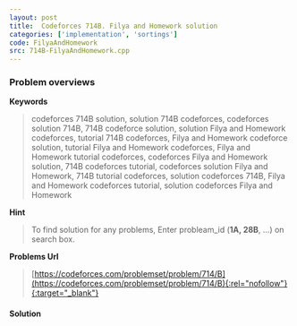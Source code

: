 ```yaml
---
layout: post
title:  Codeforces 714B. Filya and Homework solution
categories: ['implementation', 'sortings']
code: FilyaAndHomework
src: 714B-FilyaAndHomework.cpp
---
```

### **Problem overviews**

**Keywords**
> codeforces 714B solution, solution 714B codeforces, codeforces solution 714B, 714B codeforce solution, solution Filya and Homework codeforces, tutorial 714B codeforces, Filya and Homework codeforce solution, tutorial Filya and Homework codeforces, Filya and Homework tutorial codeforces, codeforces Filya and Homework solution, 714B codeforces tutorial, codeforces solution Filya and Homework, 714B tutorial codeforces, solution codeforces 714B, Filya and Homework codeforces tutorial, solution codeforces Filya and Homework

**Hint**
> To find solution for any problems, Enter probleam_id (**1A, 28B**, ...) on search box. 

**Problems Url**
> [https://codeforces.com/problemset/problem/714/B](https://codeforces.com/problemset/problem/714/B){:rel="nofollow"}{:target="_blank"}

#### **Solution**



